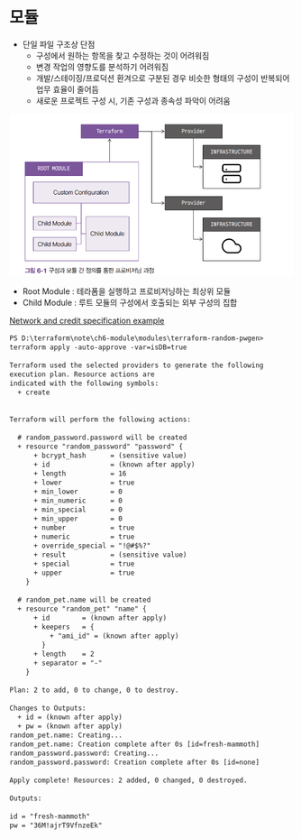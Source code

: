 # 모듈

* 단일 파일 구조상 단점
    * 구성에서 원하는 항목을 찾고 수정하는 것이 어려워짐
    * 변경 작업의 영향도를 분석하기 어려워짐
    * 개발/스테이징/프로덕션 환겨으로 구분된 경우 비슷한 형태의 구성이 반복되어 업무 효율이 줄어듬
    * 새로운 프로젝트 구성 시, 기존 구성과 종속성 파악이 어려움

![alt text](image-2.png)

* Root Module : 테라폼을 실행하고 프로비저닝하는 최상위 모듈
* Child Module : 루트 모듈의 구성에서 호출되는 외부 구성의 집합 

[Network and credit specification example](https://registry.terraform.io/providers/hashicorp/aws/latest/docs/resources/instance#network-and-credit-specification-example)

```
PS D:\terraform\note\ch6-module\modules\terraform-random-pwgen> terraform apply -auto-approve -var=isDB=true

Terraform used the selected providers to generate the following execution plan. Resource actions are
indicated with the following symbols:
  + create


Terraform will perform the following actions:

  # random_password.password will be created
  + resource "random_password" "password" {
      + bcrypt_hash      = (sensitive value)
      + id               = (known after apply)
      + length           = 16
      + lower            = true
      + min_lower        = 0
      + min_numeric      = 0
      + min_special      = 0
      + min_upper        = 0
      + number           = true
      + numeric          = true
      + override_special = "!@#$%?"
      + result           = (sensitive value)
      + special          = true
      + upper            = true
    }

  # random_pet.name will be created
  + resource "random_pet" "name" {
      + id        = (known after apply)
      + keepers   = {
          + "ami_id" = (known after apply)
        }
      + length    = 2
      + separator = "-"
    }

Plan: 2 to add, 0 to change, 0 to destroy.

Changes to Outputs:
  + id = (known after apply)
  + pw = (known after apply)
random_pet.name: Creating...
random_pet.name: Creation complete after 0s [id=fresh-mammoth]
random_password.password: Creating...
random_password.password: Creation complete after 0s [id=none]

Apply complete! Resources: 2 added, 0 changed, 0 destroyed.

Outputs:

id = "fresh-mammoth"
pw = "36M!ajrT9VfnzeEk"
```